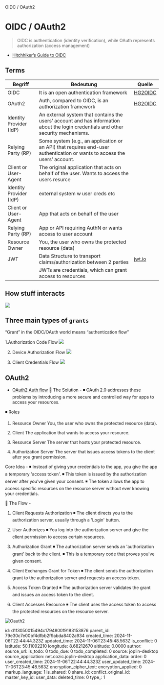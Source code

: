 OIDC / OAuth2

# OIDC / OAuth2

> OIDC is authentication (identity verification), while OAuth represents authorization (access management)


* [Hitchhiker’s Guide to OIDC](https://smartive.ch/blog/hitchhiker-s-guide-to-oidc)

## Terms
|Begriff|Bedeutung|Quelle
|---|---|---|
| OIDC |  It is an open authentication framework | [HG2OIDC](https://smartive.ch/blog/hitchhiker-s-guide-to-oidc)
| OAuth2 | Auth, compared to OIDC, is an authorization framework | [HG2OIDC](https://smartive.ch/blog/hitchhiker-s-guide-to-oidc)
| Identity Provider (IdP)| An external system that contains the users’ account and has information about the login credentials and other security mechanisms.
| Relying Party (RP) | Some system (e.g., an application or an API) that requires end-user authentication or wants to access the users’ account.
| Client or User-Agent| The original application that acts on behalf of the user. Wants to access the users resurce
| Identity Provider (IdP) | external system w user creds etc |
| Client or User-Agent | App that acts on behalf of the user |
| Relying Party (RP) | App or API requiring AuthN or wants access to user account |
| Resource Owner | You, the user who owns the protected resource (data) |
| JWT | Data Structure to transport claims/authorization between 2 parties | [jwt.io](https://jwt.io/)
| | JWTs are credentials, which can grant access to resources | 


## How stuff interacts
![](https://www.datocms-assets.com/107148/1700572901-oidc_terminology_zd0og5.png?auto=format&w=1504&dpr=1.5)

## Three main types of  `grants`
“Grant” in the OIDC/OAuth world means “authentication flow”

1.Authorization Code Flow
![](https://www.datocms-assets.com/107148/1700573250-mermaid-edited.png?auto=format&w=1504&dpr=1.5)

2. Device Authorization Flow
![](https://www.datocms-assets.com/107148/1700573231-mermaid2-edited.png?auto=format&w=1504&dpr=1.5)

3. Client Credentials Flow
![](https://www.datocms-assets.com/107148/1700573209-mermaid3-edited.png?auto=format&w=1504&dpr=1.5)


## OAuth2
* [OAuth2 Auth flow](https://www.linkedin.com/posts/curiouslearner_softwaredevelopment-activity-7257926830966329344-KKJf?utm_source=share&utm_medium=member_desktop)
  📌 The Solution -
◾ OAuth 2.0 addresses these problems by introducing a more secure and controlled way for apps to access your resources.

◾ Roles
1. Resource Owner
You, the user who owns the protected resource (data).

2. Client
The application that wants to access your resource.

3. Resource Server
The server that hosts your protected resource.

4. Authorization Server
The server that issues access tokens to the client after you grant permission.

Core Idea -
◾ Instead of giving your credentials to the app, you give the app a temporary 'access token'.
◾ This token is issued by the authorization server after you've given your consent.
◾ The token allows the app to access specific resources on the resource server without ever knowing your credentials.

📌 The Flow -
1. Client Requests Authorization
◾ The client directs you to the authorization server, usually through a 'Login' button.

2. User Authorizes
◾ You log into the authorization server and give the client permission to access certain resources.

3. Authorization Grant
◾ The authorization server sends an 'authorization grant' back to the client.
◾ This is a temporary code that proves you've given consent.

4. Client Exchanges Grant for Token
◾ The client sends the authorization grant to the authorization server and requests an access token.

5. Access Token Granted
◾ The authorization server validates the grant and issues an access token to the client.

6. Client Accesses Resource
◾ The client uses the access token to access the protected resources on the resource server.

![Oauth2](https://media.licdn.com/dms/image/v2/D4D22AQH7nYcxdVrIog/feedshare-shrink_2048_1536/feedshare-shrink_2048_1536/0/1730410522974?e=1733356800&v=beta&t=MieTsqBzRAD6LSI5DBzVVAjfa9w9XL5P_c6pW5wH648)

id: d1f3050015494c1794800f9183153876
parent_id: 79e30c7e00bf4dfbb2f9abda8402a934
created_time: 2024-11-06T22:44:44.323Z
updated_time: 2024-11-06T23:45:48.563Z
is_conflict: 0
latitude: 50.11092210
longitude: 8.68212670
altitude: 0.0000
author: 
source_url: 
is_todo: 0
todo_due: 0
todo_completed: 0
source: joplin-desktop
source_application: net.cozic.joplin-desktop
application_data: 
order: 0
user_created_time: 2024-11-06T22:44:44.323Z
user_updated_time: 2024-11-06T23:45:48.563Z
encryption_cipher_text: 
encryption_applied: 0
markup_language: 1
is_shared: 0
share_id: 
conflict_original_id: 
master_key_id: 
user_data: 
deleted_time: 0
type_: 1